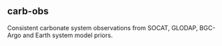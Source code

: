 ## carb-obs

Consistent carbonate system observations from SOCAT, GLODAP, BGC-Argo and Earth system model priors.